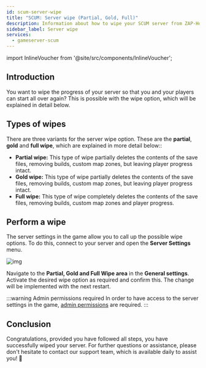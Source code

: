 ```yaml
---
id: scum-server-wipe
title: "SCUM: Server wipe (Partial, Gold, Full)"
description: Information about how to wipe your SCUM server from ZAP-Hosting - ZAP-Hosting.com Documentation
sidebar_label: Server wipe
services:
  - gameserver-scum
---
```


import InlineVoucher from '@site/src/components/InlineVoucher';


## Introduction
You want to wipe the progress of your server so that you and your players can start all over again? This is possible with the wipe option, which will be explained in detail below.

<InlineVoucher />



## Types of wipes

There are three variants for the server wipe option. These are the **partial**, **gold** and **full wipe**, which are explained in more detail below::

- **Partial wipe:** This type of wipe partially deletes the contents of the save files, removing builds, custom map zones, but leaving player progress intact.
- **Gold wipe:** This type of wipe partially deletes the contents of the save files, removing builds, custom map zones, but leaving player progress intact.
- **Full wipe:** This type of wipe completely deletes the contents of the save files, removing builds, custom map zones and player progress.



## Perform a wipe

The server settings in the game allow you to call up the possible wipe options. To do this, connect to your server and open the **Server Settings** menu.

![img](https://screensaver01.zap-hosting.com/index.php/s/4F7ni5erqNfQwfn/download)

Navigate to the **Partial, Gold and Full Wipe area** in the **General settings**. Activate the desired wipe option as required and confirm this. The change will be implemented with the next restart.

:::warning  Admin permissions required
In order to have access to the server settings in the game, [admin permissions](scum-becomeadmin.md) are required.
:::

## Conclusion

Congratulations, provided you have followed all steps, you have successfully wiped your server. For further questions or assistance, please don't hesitate to contact our support team, which is available daily to assist you! 🙂

<InlineVoucher />
